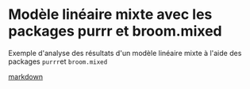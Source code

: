 # Modèle linéaire mixte avec les packages purrr et broom.mixed

Exemple d'analyse des résultats d'un modèle linéaire mixte à l'aide des packages `purrr`et `broom.mixed`

[markdown](https://github.com/lcauquil/tuto_lm_purrr_broom/blob/main/tuto_lm_purrr_broom.md)
